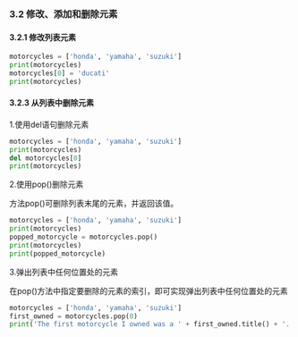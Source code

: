 ### 3.2 修改、添加和删除元素

#### 3.2.1 修改列表元素

```python
motorcycles = ['honda', 'yamaha', 'suzuki']
print(motorcycles)
motorcycles[0] = 'ducati'
print(motorcycles)
```

#### 3.2.3 从列表中删除元素

1.使用del语句删除元素

```python
motorcycles = ['honda', 'yamaha', 'suzuki']
print(motorcycles)
del motorcycles[0]
print(motorcycles)
```

2.使用pop()删除元素

方法pop()可删除列表末尾的元素，并返回该值。

```python
motorcycles = ['honda', 'yamaha', 'suzuki']
print(motorcycles)
popped_motorcycle = motorcycles.pop()
print(motorcycles)
print(popped_motorcycle)
```

3.弹出列表中任何位置处的元素

在pop()方法中指定要删除的元素的索引，即可实现弹出列表中任何位置处的元素

```python
motorcycles = ['honda', 'yamaha', 'suzuki']
first_owned = motorcycles.pop(0)
print('The first motorcycle I owned was a ' + first_owned.title() + '.')
```

